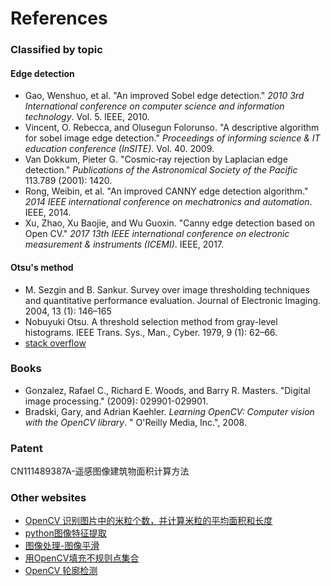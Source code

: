 # References

### Classified by topic

#### Edge detection

- Gao, Wenshuo, et al. "An improved Sobel edge detection." *2010 3rd International conference on computer science and information technology*. Vol. 5. IEEE, 2010.
- Vincent, O. Rebecca, and Olusegun Folorunso. "A descriptive algorithm for sobel image edge detection." *Proceedings of informing science & IT education conference (InSITE)*. Vol. 40. 2009.
- Van Dokkum, Pieter G. "Cosmic‐ray rejection by Laplacian edge detection." *Publications of the Astronomical Society of the Pacific* 113.789 (2001): 1420.
- Rong, Weibin, et al. "An improved CANNY edge detection algorithm." *2014 IEEE international conference on mechatronics and automation*. IEEE, 2014.
- Xu, Zhao, Xu Baojie, and Wu Guoxin. "Canny edge detection based on Open CV." *2017 13th IEEE international conference on electronic measurement & instruments (ICEMI)*. IEEE, 2017.

#### Otsu's method

- M. Sezgin and B. Sankur. Survey over image thresholding techniques and quantitative performance evaluation. Journal of Electronic Imaging. 2004, 13 (1): 146–165
- Nobuyuki Otsu. A threshold selection method from gray-level histograms. IEEE Trans. Sys., Man., Cyber. 1979, 9 (1): 62–66.
- [stack overflow](https://stackoverflow.com/questions/31129994/otsu-method-graythresh-function-in-matlab-produces-a-scaled-result-on-which-sc/31180141) 

### Books

- Gonzalez, Rafael C., Richard E. Woods, and Barry R. Masters. "Digital image processing." (2009): 029901-029901.
- Bradski, Gary, and Adrian Kaehler. *Learning OpenCV: Computer vision with the OpenCV library*. " O'Reilly Media, Inc.", 2008.

### Patent

CN111489387A-遥感图像建筑物面积计算方法

### Other websites

- [OpenCV 识别图片中的米粒个数，并计算米粒的平均面积和长度](https://blog.csdn.net/u014005758/article/details/88283238?ops_request_misc=%257B%2522request%255Fid%2522%253A%2522163869820216780269843396%2522%252C%2522scm%2522%253A%252220140713.130102334.pc%255Fall.%2522%257D&request_id=163869820216780269843396&biz_id=0&utm_medium=distribute.pc_search_result.none-task-blog-2~all~first_rank_ecpm_v1~rank_v31_ecpm-1-88283238.first_rank_v2_pc_rank_v29&utm_term=%E8%AF%86%E5%88%AB%E5%B9%B6%E8%AE%A1%E7%AE%97%E5%87%BA%E6%A5%BC%E5%B1%82%E6%95%B0%E7%9B%AE%E3%80%81%E6%9C%80%E9%AB%98%E9%AB%98%E5%BA%A6%E3%80%81%E6%9C%80%E5%AE%BD%E5%AE%BD%E5%BA%A6%E3%80%81+%E6%9C%80%E9%95%BF%E9%95%BF%E5%BA%A6%E3%80%81%E7%AA%97%E6%88%B7%E6%95%B0%E7%9B%AE%E3%80%81%E7%AA%97%E6%88%B7%E9%9D%A2%E7%A7%AF%E3%80%81%E6%95%B4%E4%B8%AA%E5%BB%BA%E7%AD%91%E7%9A%84%E4%BD%93%E7%A7%AF&spm=1018.2226.3001.4187)
- [python图像特征提取]([https://blog.csdn.net/weixin_43838785/article/details/104056030?ops_request_misc=%257B%2522request%255Fid%2522%253A%2522163870344416780255293172%2522%252C%2522scm%2522%253A%252220140713.130102334.pc%255Fall.%2522%257D&request_id=163870344416780255293172&biz_id=0&utm_medium=distribute.pc_search_result.none-task-blog-2~all~first_rank_ecpm_v1~rank_v31_ecpm-1-104056030.first_rank_v2_pc_rank_v29&utm_term=%E6%B7%B1%E5%BA%A6%E5%AD%A6%E4%B9%A0%E6%8F%90%E5%8F%96%E5%9B%BE%E5%83%8F%E7%89%B9%E5%BE%81python&spm=1018.2226.3001.4187](https://blog.csdn.net/weixin_43838785/article/details/104056030?ops_request_misc=%7B%22request%5Fid%22%3A%22163870344416780255293172%22%2C%22scm%22%3A%2220140713.130102334.pc%5Fall.%22%7D&request_id=163870344416780255293172&biz_id=0&utm_medium=distribute.pc_search_result.none-task-blog-2~all~first_rank_ecpm_v1~rank_v31_ecpm-1-104056030.first_rank_v2_pc_rank_v29&utm_term=深度学习提取图像特征python&spm=1018.2226.3001.4187))
- [图像处理-图像平滑](https://blog.csdn.net/welcome_yu/article/details/105256244?ops_request_misc=&request_id=&biz_id=102&utm_term=%E8%AE%A1%E7%AE%97%E6%9C%BA%E5%9B%BE%E5%BD%A2%20%E5%B9%B3%E6%BB%91&utm_medium=distribute.pc_search_result.none-task-blog-2~all~sobaiduweb~default-2-105256244.first_rank_v2_pc_rank_v29&spm=1018.2226.3001.4187) 
- [用OpenCV填充不规则点集合](https://blog.csdn.net/small_dudu/article/details/93242814?ops_request_misc=%257B%2522request%255Fid%2522%253A%2522163921214216780366559861%2522%252C%2522scm%2522%253A%252220140713.130102334.pc%255Fall.%2522%257D&request_id=163921214216780366559861&biz_id=0&utm_medium=distribute.pc_search_result.none-task-blog-2~all~first_rank_ecpm_v1~rank_v31_ecpm-8-93242814.first_rank_v2_pc_rank_v29&utm_term=python%E8%AE%A1%E7%AE%97%E4%B8%8D%E8%A7%84%E5%88%99%E9%97%AD%E5%90%88%E5%8C%BA%E5%9F%9F%E7%9A%84%E9%9D%A2%E7%A7%AF&spm=1018.2226.3001.4187)
- [OpenCV 轮廓检测]([https://blog.csdn.net/alvin93/article/details/80940989?spm=1001.2101.3001.6650.1&utm_medium=distribute.pc_relevant.none-task-blog-2%7Edefault%7ECTRLIST%7Edefault-1.pc_relevant_paycolumn_v2&depth_1-utm_source=distribute.pc_relevant.none-task-blog-2%7Edefault%7ECTRLIST%7Edefault-1.pc_relevant_paycolumn_v2&utm_relevant_index=2](https://blog.csdn.net/alvin93/article/details/80940989?spm=1001.2101.3001.6650.1&utm_medium=distribute.pc_relevant.none-task-blog-2~default~CTRLIST~default-1.pc_relevant_paycolumn_v2&depth_1-utm_source=distribute.pc_relevant.none-task-blog-2~default~CTRLIST~default-1.pc_relevant_paycolumn_v2&utm_relevant_index=2))


